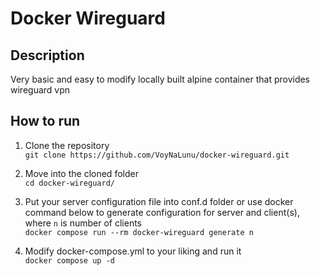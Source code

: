 # Docker Wireguard

## Description
Very basic and easy to modify locally built alpine container that provides wireguard vpn  

## How to run

1. Clone the repository  
`git clone https://github.com/VoyNaLunu/docker-wireguard.git`  

2. Move into the cloned folder  
`cd docker-wireguard/`

3. Put your server configuration file into conf.d folder or use docker command below to generate configuration for server and client(s),  
where `n` is number of clients  
`docker compose run --rm docker-wireguard generate n`


4. Modify docker-compose.yml to your liking and run it  
`docker compose up -d`
